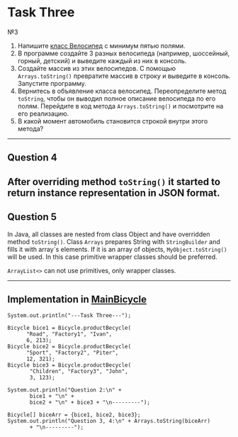 # Task Three
№3
1. Напишите [класс Велосипед](./Bicycle.java)  с минимум пятью полями.
2. В программе создайте 3 разных велосипеда
   (например, шоссейный, горный, детский) и выведите каждый из них в консоль.
3. Создайте массив из этих велосипедов. С помощью `Arrays.toString()`
   превратите массив в строку и выведите в консоль. Запустите программу.
4. Вернитесь в объявление класса велосипед. Переопределите метод `toString`,
   чтобы он выводил полное описание велосипеда по его полям.
   Перейдите в код метода `Arrays.toString()` и посмотрите на его реализацию.
5. В какой момент автомобиль становится строкой внутри этого метода?
---
## Question 4
After overriding method `toString()` it started to return 
instance representation in JSON format.
---
## Question 5
In Java, all classes are nested from class Object and have overridden
method `toString()`. Class `Arrays` prepares String with `StringBuilder`
and fills it with array\`s elements. If it is an array of objects,
`MyObject.toString()` will be used. In this case primitive wrapper
classes should be preferred.

`ArrayList<>` can not use primitives, only wrapper classes.

---
## Implementation in [MainBicycle](./MainBicycle.java)
```
System.out.println("---Task Three---");

Bicycle bice1 = Bicycle.productBecycle(
      "Road", "Factory1", "Ivan",
      6, 213);
Bicycle bice2 = Bicycle.productBecycle(
      "Sport", "Factory2", "Piter",
      12, 321);
Bicycle bice3 = Bicycle.productBecycle(
       "Children", "Factory3", "John",
       3, 123);

System.out.println("Question 2:\n" +
       bice1 + "\n" +
       bice2 + "\n" + bice3 + "\n---------");

Bicycle[] biceArr = {bice1, bice2, bice3};
System.out.println("Question 3, 4:\n" + Arrays.toString(biceArr)
       + "\n---------");
```
